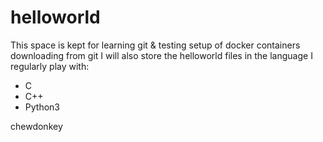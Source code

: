 # helloworld

This space is kept for learning git & testing setup of docker containers downloading from git
I will also store the helloworld files in the language I regularly play with:
- C
- C++
- Python3


chewdonkey
